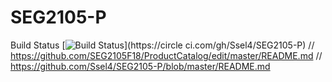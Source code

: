 # SEG2105-P


Build Status
[![Build Status](https://circleci.com/gh/Ssel4/SEG2105-P.png?branch=master)](https://circle ci.com/gh/Ssel4/SEG2105-P)
                //    https://github.com/SEG2105F18/ProductCatalog/edit/master/README.md
                //      https://github.com/Ssel4/SEG2105-P/blob/master/README.md
